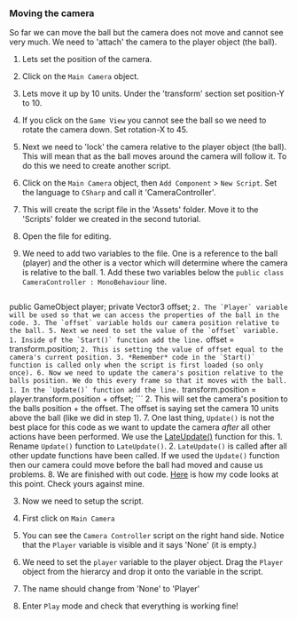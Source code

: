 ### Moving the camera
So far we can move the ball but the camera does not move and cannot see very much. We need to 'attach' the camera to the player object (the ball).

1. Lets set the position of the camera.
  1. Click on the `Main Camera` object.
  2. Lets move it up by 10 units. Under the 'transform' section set position-Y to 10.
  3. If you click on the `Game View` you cannot see the ball so we need to rotate the camera down. Set rotation-X to 45.

2. Next we need to 'lock' the camera relative to the player object (the ball). This will mean that as the ball moves around the camera will follow it. To do this we need to create another script.
  1. Click on the `Main Camera` object, then `Add Component` > `New Script`. Set the language to `CSharp` and call it 'CameraController'.
  2. This will create the script file in the 'Assets' folder. Move it to the 'Scripts' folder we created in the second tutorial.
  3. Open the file for editing.
  4. We need to add two variables to the file. One is a reference to the ball (player) and the other is a vector which will determine where the camera is relative to the ball.
    1. Add these two variables below the `public class CameraController : MonoBehaviour` line.
        ```
public GameObject player;
private Vector3 offset;
        ```
    2. The `Player` variable will be used so that we can access the properties of the ball in the code.
    3. The `offset` variable holds our camera position relative to the ball.
  5. Next we need to set the value of the `offset` variable.
    1. Inside of the `Start()` function add the line.
        ```
offset = transform.position;
        ```
    2. This is setting the value of offset equal to the camera's current position.
    3. *Remember* code in the `Start()` function is called only when the script is first loaded (so only once).
  6. Now we need to update the camera's position relative to the balls position. We do this every frame so that it moves with the ball.
    1. In the `Update()` function add the line.
        ```
transform.position = player.transform.position + offset;
        ```
    2. This will set the camera's position to the balls position + the offset. The offset is saying set the camera 10 units above the ball (like we did in step 1).
  7. One last thing, `Update()` is not the best place for this code as we want to update the camera _after_ all other actions have been performed. We use the [LateUpdate()](http://docs.unity3d.com/ScriptReference/MonoBehaviour.LateUpdate.html) function for this.
    1. Rename `Update()` function to `LateUpdate()`.
    2. `LateUpdate()` is called after all other update functions have been called. If we used the `Update()` function then our camera could move before the ball had moved and cause us problems.
  8. We are finished with out code. [Here]() is how my code looks at this point. Check yours against mine.

3. Now we need to setup the script.
  1. First click on `Main Camera`
  2. You can see the `Camera Controller` script on the right hand side. Notice that the `Player` variable is visible and it says 'None' (it is empty.)
  3. We need to set the `player` variable to the player object. Drag the `Player` object from the hierarcy and drop it onto the variable in the script.
  4. The name should change from 'None' to 'Player'

4. Enter `Play` mode and check that everything is working fine!
